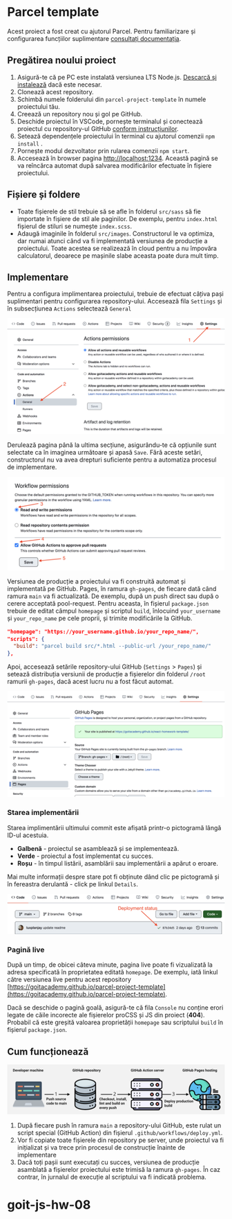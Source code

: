 # Parcel template

Acest proiect a fost creat cu ajutorul Parcel. Pentru familiarizare și configurarea funcțiilor suplimentare [consultați documentația](https://parceljs.org/).

## Pregătirea noului proiect

1. Asigură-te că pe PC este instalată versiunea LTS Node.js.
   [Descarcă și instalează](https://nodejs.org/en/) dacă este necesar.
2. Clonează acest repository.
3. Schimbă numele folderului din `parcel-project-template` în numele proiectului tău.
4. Creează un repository nou și gol pe GitHub.
5. Deschide proiectul în VSCode, pornește terminalul și conectează proiectul cu repository-ul GitHub
   [conform instrucțiunilor](https://docs.github.com/en/get-started/getting-started-with-git/managing-remote-repositories#changing-a-remote-repositorys-url).
6. Setează dependențele proiectului în terminal cu ajutorul comenzii `npm install` .
7. Pornește modul dezvoltator prin rularea comenzii `npm start`.
8. Accesează  în browser pagina  [http://localhost:1234](http://localhost:1234).
   Această pagină se va reîncărca automat după salvarea modificărilor efectuate în fișiere proiectului.

## Fișiere și foldere

- Toate fișierele de stil trebuie să se afle în folderul `src/sass` să fie importate în fișiere de stil ale paginilor. De exemplu, pentru `index.html` fișierul de stiluri se numește
  `index.scss`.
- Adaugă imaginile în folderul `src/images`. Constructorul le va optimiza, dar numai atunci când va fi implementată versiunea de producție a proiectului. Toate acestea se realizează în cloud pentru a nu împovăra calculatorul, deoarece pe mașinile slabe aceasta poate dura mult timp. 

## Implementare
Pentru a configura implimentarea proiectului, trebuie de efectuat câțiva pași suplimentari pentru configurarea repository-ului. Accesează fila `Settings` și în subsecțiunea `Actions` selectează `General`

![GitHub actions settings](./assets/actions-config-step-1.png)

Derulează pagina până la ultima secțiune, asigurându-te că opțiunile sunt selectate ca în imaginea următoare și apasă `Save`. Fără aceste setări, constructorul nu va avea drepturi suficiente pentru a automatiza procesul de implementare.

![GitHub actions settings](./assets/actions-config-step-2.png)

Versiunea de producție a proiectului va fi construită automat și implementată pe GitHub. Pages, în ramura `gh-pages`, de fiecare dată când ramura `main` va fi actualizată. De exemplu,
după un push direct sau după o cerere acceptată pool-request. Pentru aceasta, în fișierul
`package.json` trebuie de editat câmpul `homepage` și scriptul `build`, înlocuind
`your_username` și `your_repo_name` pe cele proprii, și trimite modificările la GitHub.

```json
"homepage": "https://your_username.github.io/your_repo_name/",
"scripts": {
  "build": "parcel build src/*.html --public-url /your_repo_name/"
},
```

Apoi, accesează setările repository-ului GitHub (`Settings` > `Pages`) și setează distribuția versiunii de producție a fișierelor din folderul `/root` ramurii `gh-pages`, dacă acest lucru nu a fost făcut automat.

![GitHub Pages settings](./assets/repo-settings.png)

### Starea implementării

Starea implimentării ultimului commit este afișată printr-o pictogramă lângă ID-ul acestuia.

- **Galbenă** - proiectul se asamblează și se implementează.
- **Verde** - proiectul a fost implementat cu succes.
- **Roșu** - în timpul listării, asamblării sau implementării a apărut o eroare.

Mai multe informații despre stare pot fi obținute dând clic pe pictogramă și în fereastra derulantă - click pe linkul  `Details`.

![Deployment status](./assets/status.png)

### Pagină live

După un timp, de obicei câteva minute, pagina live poate fi vizualizată la adresa specificată în proprietatea editată `homepage`. De exemplu, iată linkul către versiunea live pentru acest repository
[https://goitacademy.github.io/parcel-project-template](https://goitacademy.github.io/parcel-project-template).

Dacă se deschide o pagină goală, asigură-te că fila `Console` nu conține erori legate de căile incorecte ale fișierelor proCSS și JS din proiect (**404**). Probabil că este greșită valoarea proprietății `homepage` sau scriptului `build` în fișierul `package.json`.

## Cum funcționează

![How it works](./assets/how-it-works.png)

1. După fiecare push în ramura `main` a repository-ului GitHub, este rulat un script special (GitHub Action) din fișierul `.github/workflows/deploy.yml`.
2. Vor fi copiate toate fișierele din repository pe server, unde proiectul va fi inițializat și va trece prin procesul de construcție înainte de implementare
3. Dacă toți pașii sunt executați cu succes, versiunea de producție asamblată a fișierelor proiectului este trimisă la ramura `gh-pages`. În caz contrar, în jurnalul de execuție al scriptului va fi indicată problema.
# goit-js-hw-08
